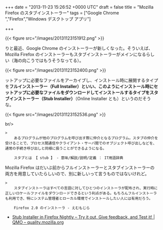 
+++
date = "2013-11-23 15:26:52 +0000 UTC"
draft = false
title = "Mozilla Firefox のスタブインストーラー"
tags = ["Google Chrome ","Firefox","Windows デスクトップ アプリ"]

+++


{{< figure src="/images/20131123151912.png"  >}}

りと最近、Google Chrome のインストーラーが新しくなった。そういえば、Mozilla Firefox のインストーラーもスタブインストーラーがメインになるらしい（海の向こうではもうそうなってる）。

{{< figure src="/images/20131123152400.png"  >}}

ットアップに必要なファイルをアーカイブし、インストール時に展開するタイプを**フルインストーラー（Full Installer）**といい、このようにインストール時にセットアップに必要なファイルをダウンロードしてインストールするタイプを**スタブインストーラー（Stub Installer）**（Online Installer とも）というのだそうな。

{{< figure src="/images/20131123152536.png"  >}}

br/>


    >
        あるプログラムが他のプログラムを呼び出す際に仲介となるプログラム。スタブの仲介を受けることで、プロセス間通信やクライアント・サーバ間でのオブジェクト呼び出しなどを、通常の手続き呼び出しと同様に扱うことができるようになる。

        スタブとは 【 stub 】 - 意味/解説/説明/定義 ： IT用語辞典
    
Mozilla Firefox はだいぶ前からフルインストーラーとスタブインストーラーの両方を用意していたらしいので、別に新しいって言うものではないけれど。

    >
        スタブインストーラはすべての言語に対してひとつのインストーラが配布され、実行時に正しいロケールファイルをダウンロードできるという利点がある。もちろんフルインストーラも利用でき、特にシステム管理者とローカル環境でインストールしたい人には有用だろう。

        Firefox 2.0 のインストーラ - えむもじら
    

<ul>
<li><a href="https://quality.mozilla.org/2012/10/stub-installer-in-firefox-nightly-try-it-out-give-feedback-and-test-it/">Stub Installer in Firefox Nightly – Try it out, Give feedback, and Test it! | QMO – quality.mozilla.org</a></li>
</ul>

